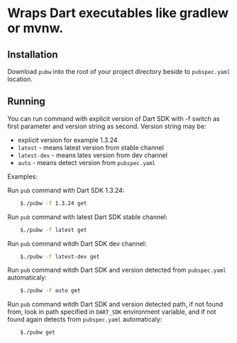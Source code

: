 # Wraps Dart executables like gradlew or mvnw.

## Installation
Download `pubw` into the root of your project directory beside to `pubspec.yaml` location.

## Running
You can run command with explicit version of Dart SDK with -f switch as first parameter and version string as second. Version string may be:
 * explicit version for example 1.3.24 
 * `latest` - means latest version from stable channel 
 * `latest-dev` - means lates version from dev channel
 * `auto` - means detect version from `pubspec.yaml`
 
Examples:

Run `pub` command with Dart SDK 1.3.24:
```bash
    $./pubw -f 1.3.24 get
```

Run `pub` command with latest Dart SDK stable channel:
```bash
    $./pubw -f latest get
```

Run `pub` command witdh Dart SDK dev channel:
```bash
    $./pubw -f latest-dev get
```

Run `pub` command witdh Dart SDK and version detected from `pubspec.yaml` automaticaly:
```bash
    $./pubw -f auto get
```

Run `pub` command witdh Dart SDK and version detected path, if not found from, look in path 
specified in `DART_SDK` environment variable, and if not found again detects from `pubspec.yaml` automaticaly:
```bash
    $./pubw get
```
